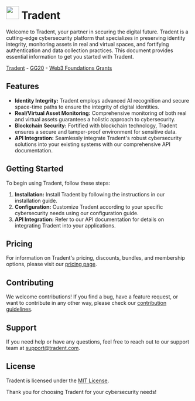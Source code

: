 #  <img src="https://user-images.githubusercontent.com/61543012/194734399-fb60b593-9b9e-4586-87bf-c29118e516c0.png" height="35" width="35" align-items="center" justify-content="center" /> Tradent

Welcome to Tradent, your partner in securing the digital future. Tradent is a cutting-edge cybersecurity platform that specializes in preserving identity integrity, monitoring assets in real and virtual spaces, and fortifying authentication and data collection practices. This document provides essential information to get you started with Tradent.

[Tradent](https://tdt.framer.ai) - [GG20]() - [Web3 Foundations Grants]()

## Features

- **Identity Integrity:** Tradent employs advanced AI recognition and secure space-time paths to ensure the integrity of digital identities.
- **Real/Virtual Asset Monitoring:** Comprehensive monitoring of both real and virtual assets guarantees a holistic approach to cybersecurity.
- **Blockchain Security:** Fortified with blockchain technology, Tradent ensures a secure and tamper-proof environment for sensitive data.
- **API Integration:** Seamlessly integrate Tradent's robust cybersecurity solutions into your existing systems with our comprehensive API documentation.

## Getting Started

To begin using Tradent, follow these steps:

1. **Installation:** Install Tradent by following the instructions in our installation guide.
2. **Configuration:** Customize Tradent according to your specific cybersecurity needs using our configuration guide.
3. **API Integration:** Refer to our API documentation for details on integrating Tradent into your applications.

## Pricing

For information on Tradent's pricing, discounts, bundles, and membership options, please visit our [pricing page](link-to-pricing).

## Contributing

We welcome contributions! If you find a bug, have a feature request, or want to contribute in any other way, please check our [contribution guidelines](link-to-contributing).

## Support

If you need help or have any questions, feel free to reach out to our support team at support@tradent.com.

## License

Tradent is licensed under the [MIT License](link-to-license).

Thank you for choosing Tradent for your cybersecurity needs!
